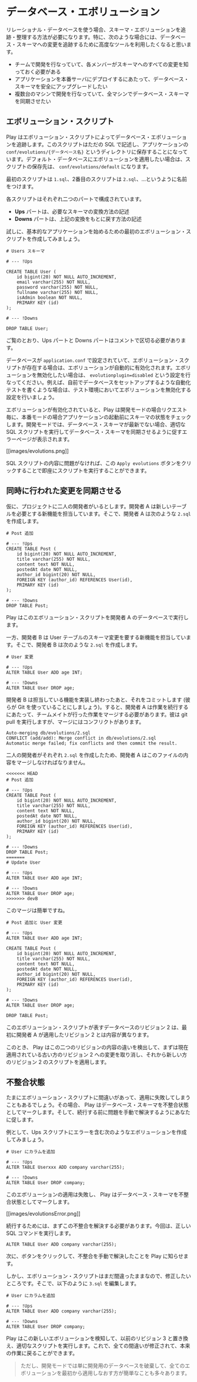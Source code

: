 <!-- translated -->
<!--
# Managing database evolutions
-->
# データベース・エボリューション

<!--
When you use a relational database, you need a way to track and organize your database schema evolutions. Typically there are several situation where you need a more sophisticated way to track your database schema changes:
-->
リレーショナル・データベースを使う場合、スキーマ・エボリューションを追跡・整理する方法が必要になります。特に、次のような場合には、データベース・スキーマへの変更を追跡するために高度なツールを利用したくなると思います。

<!--
- When you work within a team of developers, each person needs to know about any schema change.
- When you deploy on a production server, you need to have a robust way to upgrade your database schema.
- If you work on several machines, you need to keep all database schemas synchronized.
-->
- チームで開発を行なっていて、各メンバーがスキーマへのすべての変更を知っておく必要がある
- アプリケーションを本番サーバにデプロイするにあたって、データベース・スキーマを安全にアップグレードしたい
- 複数台のマシンで開発を行なっていて、全マシンでデータベース・スキーマを同期させたい

<!--
## Evolutions scripts
-->
## エボリューション・スクリプト

<!--
Play tracks your database evolutions using several evolutions script. These scripts are written in plain old SQL and should be located in the `conf/evolutions/{database name}` directory of your application. If the evolutions apply to your default database, this path is `conf/evolutions/default`.
-->
Play はエボリューション・スクリプトによってデータベース・エボリューションを追跡します。このスクリプトはただの SQL で記述し、アプリケーションの `conf/evolutions/{データベース名}` というディレクトリに保存することになっています。デフォルト・データベースにエボリューションを適用したい場合は、スクリプトの保存先は、 `conf/evolutions/default` になります。

<!--
The first script is named `1.sql`, the second script `2.sql`, and so on…
-->
最初のスクリプトは `1.sql`、2番目のスクリプトは `2.sql`、…というように名前をつけます。

<!--
Each script contains two parts:
-->
各スクリプトはそれぞれ二つのパートで構成されています。

<!--
- The **Ups** part the describe the required transformations.
- The **Downs** part that describe how to revert them.
-->
- **Ups** パートは、必要なスキーマの変換方法の記述
- **Downs** パートは、上記の変換をもとに戻す方法の記述

<!--
For example, take a look at this first evolution script that bootstrap a basic application:
-->
試しに、基本的なアプリケーションを始めるための最初のエボリューション・スクリプトを作成してみましょう。

```
# Users スキーマ
 
# --- !Ups
 
CREATE TABLE User (
    id bigint(20) NOT NULL AUTO_INCREMENT,
    email varchar(255) NOT NULL,
    password varchar(255) NOT NULL,
    fullname varchar(255) NOT NULL,
    isAdmin boolean NOT NULL,
    PRIMARY KEY (id)
);
 
# --- !Downs
 
DROP TABLE User;
```

<!--
As you see you have to delimitate the both Ups and Downs section by using comments in your SQL script.
-->
ご覧のとおり、Ups パートと Downs パートはコメントで区切る必要があります。

<!--
Evolutions are automatically activated if a database is configured in `application.conf` and evolution scripts are present. You can disable them by setting `evolutionplugin=disabled`. For example when tests set up their own database you can disable evolutions for the test environment.
-->
データベースが `application.conf` で設定されていて、エボリューション・スクリプトが存在する場合は、エボリューションが自動的に有効化されます。エボリューションを無効化したい場合は、 `evolutionplugin=disabled` という設定を行なってください。例えば、自前でデータベースをセットアップするような自動化テストを書くような場合は、テスト環境においてエボリューションを無効化する設定を行いましょう。

<!--
When evolutions are activated, Play will check your database schema state before each request in DEV mode, or before starting the application in PROD mode. In DEV mode, if your database schema is not up to date, an error page will suggest that you synchronise your database schema by running the appropriate SQL script.
-->
エボリューションが有効化されていると、Play は開発モードの場合リクエスト毎に、本番モードの場合アプリケーションの起動前にスキーマの状態をチェックします。開発モードでは、データベース・スキーマが最新でない場合、適切な SQL スクリプトを実行してデータベース・スキーマを同期させるように促すエラーページが表示されます。

[[images/evolutions.png]]

<!--
If you agree with the SQL script, you can apply it directly by clicking on the ‘Apply evolutions’ button.
-->
SQL スクリプトの内容に問題がなければ、この `Apply evolutions` ボタンをクリックすることで即座にスクリプトを実行することができます。

<!--
## Synchronizing concurrent changes
-->
## 同時に行われた変更を同期させる

<!--
Now let’s imagine that we have two developers working on this project. Developer A will work on a feature that requires a new database table. So he will create the following `2.sql` evolution script:
-->
仮に、プロジェクトに二人の開発者がいるとします。開発者 A は新しいテーブルを必要とする新機能を担当しています。そこで、開発者 A は次のような `2.sql` を作成します。

```
# Post 追加
 
# --- !Ups
CREATE TABLE Post (
    id bigint(20) NOT NULL AUTO_INCREMENT,
    title varchar(255) NOT NULL,
    content text NOT NULL,
    postedAt date NOT NULL,
    author_id bigint(20) NOT NULL,
    FOREIGN KEY (author_id) REFERENCES User(id),
    PRIMARY KEY (id)
);
 
# --- !Downs
DROP TABLE Post;
```

<!--
Play will apply this evolution script to Developer A’s database.
-->
Play はこのエボリューション・スクリプトを開発者 A のデータベースで実行します。

<!--
On the other hand, developer B will work on a feature that requires altering the User table. So he will also create the following `2.sql` evolution script:
-->
一方、開発者 B は User テーブルのスキーマ変更を要する新機能を担当しています。そこで、開発者 B は次のような `2.sql` を作成します。

```
# User 変更
 
# --- !Ups
ALTER TABLE User ADD age INT;
 
# --- !Downs
ALTER TABLE User DROP age;
```

<!--
Developer B finishes his feature and commits (let’s say they are using Git). Now developer A has to merge the his colleague’s work before continuing, so he runs git pull, and the merge has a conflict, like:
-->
開発者 B は担当している機能を実装し終わったあと、それをコミットします (彼らが Git を使っていることにしましょう)。すると、開発者 A は作業を続行するにあたって、チームメイトが行った作業をマージする必要があります。彼は git pull を実行しますが、マージにはコンフリクトがあります。

```
Auto-merging db/evolutions/2.sql
CONFLICT (add/add): Merge conflict in db/evolutions/2.sql
Automatic merge failed; fix conflicts and then commit the result.
```

<!--
Each developer has created a `2.sql` evolution script. So developer A needs to merge the contents of this file:
-->
二人の開発者がそれぞれ `2.sql` を作成したため、開発者 A はこのファイルの内容をマージしなければなりません。

```
<<<<<<< HEAD
# Post 追加
 
# --- !Ups
CREATE TABLE Post (
    id bigint(20) NOT NULL AUTO_INCREMENT,
    title varchar(255) NOT NULL,
    content text NOT NULL,
    postedAt date NOT NULL,
    author_id bigint(20) NOT NULL,
    FOREIGN KEY (author_id) REFERENCES User(id),
    PRIMARY KEY (id)
);
 
# --- !Downs
DROP TABLE Post;
=======
# Update User
 
# --- !Ups
ALTER TABLE User ADD age INT;
 
# --- !Downs
ALTER TABLE User DROP age;
>>>>>>> devB
```

<!--
The merge is really easy to do:
-->
このマージは簡単ですね。

```
# Post 追加と User 変更
 
# --- !Ups
ALTER TABLE User ADD age INT;
 
CREATE TABLE Post (
    id bigint(20) NOT NULL AUTO_INCREMENT,
    title varchar(255) NOT NULL,
    content text NOT NULL,
    postedAt date NOT NULL,
    author_id bigint(20) NOT NULL,
    FOREIGN KEY (author_id) REFERENCES User(id),
    PRIMARY KEY (id)
);
 
# --- !Downs
ALTER TABLE User DROP age;
 
DROP TABLE Post;
```

<!--
This evolution script represents the new revision 2 of the database, that is different of the previous revision 2 that developer A has already applied.
-->
このエボリューション・スクリプトが表すデータベースのリビジョン 2 は、最初に開発者 A が適用したリビジョン 2 とは内容が異なります。

<!--
So Play will detect it and ask developer A to synchronize his database by first reverting the old revision 2 already applied, and by applying the new revision 2 script:
-->
このとき、 Play はこの二つのリビジョンの内容の違いを検出して、まずは現在適用されている古い方のリビジョン 2 への変更を取り消し、それから新しい方のリビジョン 2 のスクリプトを適用します。

<!--
## Inconsistent states
-->
## 不整合状態

<!--
Sometimes you will make a mistake in your evolution scripts, and they will fail. In this case, Play will mark your database schema as being in an inconsistent state and will ask you to manually resolve the problem before continuing.
-->
たまにエボリューション・スクリプトに間違いがあって、適用に失敗してしまうこともあるでしょう。その場合、 Play はデータベース・スキーマを不整合状態としてマークします。そして、続行する前に問題を手動で解決するようにあなたに促します。

<!--
For example, the Ups script of this evolution has an error:
-->
例として、Ups スクリプトにエラーを含む次のようなエボリューションを作成してみましょう。

```
# User にカラムを追加
  
# --- !Ups
ALTER TABLE Userxxx ADD company varchar(255);
 
# --- !Downs
ALTER TABLE User DROP company;
```

<!--
So trying to apply this evolution will fail, and Play will mark your database schema as inconsistent:
-->
このエボリューションの適用は失敗し、 Play はデータベース・スキーマを不整合状態としてマークします。

[[images/evolutionsError.png]]

<!--
Now before continuing you have to fix this inconsistency. So you run the fixed SQL command:
-->
続行するためには、まずこの不整合を解決する必要があります。今回は、正しい SQL コマンドを実行します。

```
ALTER TABLE User ADD company varchar(255);
```

<!--
… and then mark this problem as manually resolved by clicking on the button.
-->
次に、ボタンをクリックして、不整合を手動で解決したことを Play に知らせます。

<!--
But because your evolution script has errors, you probably want to fix it. So you modify the `3.sql` script:
-->
しかし、エボリューション・スクリプトはまだ間違ったままなので、修正したいところです。そこで、以下のように `3.sql` を編集します。

```
# User にカラムを追加
  
# --- !Ups
ALTER TABLE User ADD company varchar(255);
 
# --- !Downs
ALTER TABLE User DROP company;
```

<!--
Play detects this new evolution that replaces the previous 3 one, and will run the appropriate script. Now everything is fixed, and you can continue to work.
-->
Play はこの新しいエボリューションを検知して、以前のリビジョン 3 と置き換え、適切なスクリプトを実行します。これで、全ての間違いが修正されて、本来の作業に戻ることができます。

<!--
> In developement mode however it is often simpler to simply trash your developement database and reapply all evolutions from the beginning.
-->
> ただし、開発モードでは単に開発用のデータベースを破棄して、全てのエボリューションを最初から適用しなおす方が簡単なことも多々あります。

